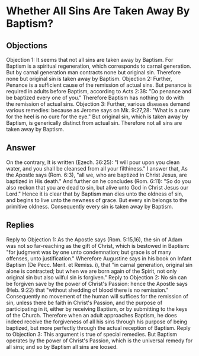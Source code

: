# Whether All Sins Are Taken Away By Baptism?
## Objections
Objection 1: It seems that not all sins are taken away by Baptism. For Baptism is a spiritual regeneration, which corresponds to carnal generation. But by carnal generation man contracts none but original sin. Therefore none but original sin is taken away by Baptism.
Objection 2: Further, Penance is a sufficient cause of the remission of actual sins. But penance is required in adults before Baptism, according to Acts 2:38: "Do penance and be baptized every one of you." Therefore Baptism has nothing to do with the remission of actual sins.
Objection 3: Further, various diseases demand various remedies: because as Jerome says on Mk. 9:27,28: "What is a cure for the heel is no cure for the eye." But original sin, which is taken away by Baptism, is generically distinct from actual sin. Therefore not all sins are taken away by Baptism.
## Answer
On the contrary, It is written (Ezech. 36:25): "I will pour upon you clean water, and you shall be cleansed from all your filthiness."
I answer that, As the Apostle says (Rom. 6:3), "all we, who are baptized in Christ Jesus, are baptized in His death." And further on he concludes (Rom. 6:11): "So do you also reckon that you are dead to sin, but alive unto God in Christ Jesus our Lord." Hence it is clear that by Baptism man dies unto the oldness of sin, and begins to live unto the newness of grace. But every sin belongs to the primitive oldness. Consequently every sin is taken away by Baptism.
## Replies
Reply to Objection 1: As the Apostle says (Rom. 5:15,16), the sin of Adam was not so far-reaching as the gift of Christ, which is bestowed in Baptism: "for judgment was by one unto condemnation; but grace is of many offenses, unto justification." Wherefore Augustine says in his book on Infant Baptism (De Pecc. Merit. et Remiss. i), that "in carnal generation, original sin alone is contracted; but when we are born again of the Spirit, not only original sin but also wilful sin is forgiven."
Reply to Objection 2: No sin can be forgiven save by the power of Christ's Passion: hence the Apostle says (Heb. 9:22) that "without shedding of blood there is no remission." Consequently no movement of the human will suffices for the remission of sin, unless there be faith in Christ's Passion, and the purpose of participating in it, either by receiving Baptism, or by submitting to the keys of the Church. Therefore when an adult approaches Baptism, he does indeed receive the forgiveness of all his sins through his purpose of being baptized, but more perfectly through the actual reception of Baptism.
Reply to Objection 3: This argument is true of special remedies. But Baptism operates by the power of Christ's Passion, which is the universal remedy for all sins; and so by Baptism all sins are loosed.